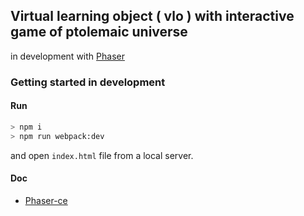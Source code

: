 ## Virtual learning object ( vlo ) with interactive game of ptolemaic universe
in development with [Phaser](http://phaser.io/)

### Getting started in development

#### Run
```bash
> npm i
> npm run webpack:dev
```

and open `index.html` file from a local server.

#### Doc

- [Phaser-ce](https://photonstorm.github.io/phaser-ce/)